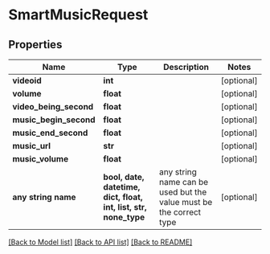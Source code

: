 # SmartMusicRequest


## Properties
Name | Type | Description | Notes
------------ | ------------- | ------------- | -------------
**videoid** | **int** |  | [optional] 
**volume** | **float** |  | [optional] 
**video_being_second** | **float** |  | [optional] 
**music_begin_second** | **float** |  | [optional] 
**music_end_second** | **float** |  | [optional] 
**music_url** | **str** |  | [optional] 
**music_volume** | **float** |  | [optional] 
**any string name** | **bool, date, datetime, dict, float, int, list, str, none_type** | any string name can be used but the value must be the correct type | [optional]

[[Back to Model list]](../README.md#documentation-for-models) [[Back to API list]](../README.md#documentation-for-api-endpoints) [[Back to README]](../README.md)


